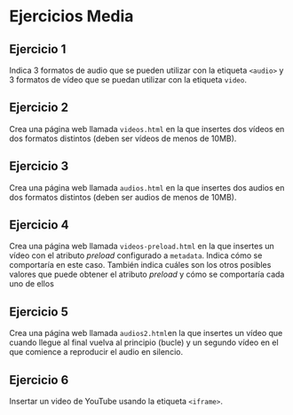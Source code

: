 # Ejercicios Media

## Ejercicio 1

Indica 3 formatos de audio que se pueden utilizar con la etiqueta `<audio>` y 3 formatos de vídeo que se puedan utilizar con la etiqueta `video`.

## Ejercicio 2

Crea una página web llamada `videos.html` en la que insertes dos vídeos en dos formatos distintos (deben ser vídeos de menos de 10MB).

## Ejercicio 3

Crea una página web llamada `audios.html` en la que insertes dos audios en dos formatos distintos (deben ser audios de menos de 10MB).

## Ejercicio 4

Crea una página web llamada `videos-preload.html` en la que insertes un vídeo con el atributo _preload_ configurado a `metadata`. Indica cómo se comportaría en este caso. También indica cuáles son los otros posibles valores que puede obtener el atributo _preload_ y cómo se comportaría cada uno de ellos

## Ejercicio 5

Crea una página web llamada `audios2.html`en la que insertes un vídeo que cuando llegue al final vuelva al principio (bucle) y un segundo vídeo en el que comience a reproducir el audio en silencio.

## Ejercicio 6

Insertar un video de YouTube usando la etiqueta `<iframe>`.
